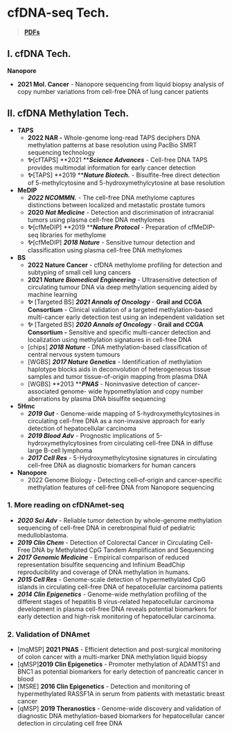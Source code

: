 # cfDNA-seq Tech.

> [**PDFs**](https://cloud.tsinghua.edu.cn/d/07d2b19d6b284ebea5ea/?p=%2F1.%20Precision%20Medicine\&mode=list)

## **I. cfDNA Tech.**

**Nanopore**

* **2021 Mol. Cancer** - Nanopore sequencing from liquid biopsy analysis of copy number variations from cell-free DNA of lung cancer patients

## **II. cfDNA Methylation Tech.**

* **TAPS**
  * **2022 NAR -** Whole-genome long-read TAPS deciphers DNA methylation patterns at base resolution using PacBio SMRT sequencing technology
  * **✨**\[cfTAPS] **2021 **_**Science Advances**_ - Cell-free DNA TAPS provides multimodal information for early cancer detection
  * **✨**\[TAPS] **2019 **_**Nature Biotech.**_ - Bisulfite-free direct detection of 5-methylcytosine and 5-hydroxymethylcytosine at base resolution
* **MeDIP**
  * _**2022 NCOMMN.**_ - The cell-free DNA methylome captures distinctions between localized and metastatic prostate tumors
  * **2020** _**Nat Medicine**_ - Detection and discrimination of intracranial tumors using plasma cell-free DNA methylomes
  * **✨**\[cfMeDIP] **2019 **_**Nature Protocol**_ - Preparation of cfMeDIP-seq libraries for methylome
  * **✨**\[cfMeDIP] _**2018 Nature**_ - Sensitive tumour detection and classification using plasma cell-free DNA methylomes
* **BS**&#x20;
  * **2022 Nature Cancer** - cfDNA methylome profiling for detection and subtyping of small cell lung cancers
  * **2021** _**Nature Biomedical Engineering**_ - Ultrasensitive detection of circulating tumour DNA via deep methylation sequencing aided by machine learning
  * **✨** \[Targeted BS] _**2021 Annals of Oncology**_ - **Grail and CCGA Consortium** - Clinical validation of a targeted methylation-based multi-cancer early detection test using an independent validation set
  * **✨** \[Targeted BS] _**2020 Annals of Oncology**_ - **Grail and CCGA Consortium -** Sensitive and specific multi-cancer detection and localization using methylation signatures in cell-free DNA
  * \[chips] _**2018 Nature**_ - DNA methylation-based classification of central nervous system tumours
  * \[WGBS] _**2017 Nature Genetics**_ -  Identification of methylation haplotype blocks aids in deconvolution of heterogeneous tissue samples and tumor tissue-of-origin mapping from plasma DNA
  * \[WGBS] **2013 **_**PNAS**_ - Noninvasive detection of cancer-associated genome- wide hypomethylation and copy number aberrations by plasma DNA bisulfite sequencing
* **5Hmc**
  * _**2019 Gut**_ - Genome-wide mapping of 5-hydroxymethylcytosines in circulating cell-free DNA as a non-invasive approach for early detection of hepatocellular carcinoma
  * _**2019 Blood Adv**_ - Prognostic implications of 5-hydroxymethylcytosines from circulating cell-free DNA in diffuse large B-cell lymphoma
  * _**2017 Cell Res**_ - 5-Hydroxymethylcytosine signatures in circulating cell-free DNA as diagnostic biomarkers for human cancers
* **Nanopore**
  * 2022 Genome Biology - Detecting cell‐of‐origin and cancer‐specific methylation features of cell‐free DNA from Nanopore sequencing

### 1. More reading on cfDNAmet-seq

* _**2020 Sci Adv**_ - Reliable tumor detection by whole-genome methylation sequencing of cell-free DNA in cerebrospinal fluid of pediatric medulloblastoma.&#x20;
* _**2019 Clin Chem**_ - Detection of Colorectal Cancer in Circulating Cell-Free DNA by Methylated CpG Tandem Amplification and Sequencing
* _**2017 Genomic Medicine**_ - Empirical comparison of reduced representation bisulfite sequencing and Infinium BeadChip reproducibility and coverage of DNA methylation in humans.
* _**2015 Cell Res**_ - Genome-scale detection of hypermethylated CpG islands in circulating cell-free DNA of hepatocellular carcinoma patients&#x20;
* _**2014 Clin Epigenetics**_ - Genome-wide methylation profiling of the different stages of hepatitis B virus-related hepatocellular carcinoma development in plasma cell-free DNA reveals potential biomarkers for early detection and high-risk monitoring of hepatocellular carcinoma.

### 2. Validation of DNAmet

* \[mqMSP] **2021 PNAS** - Efficient detection and post-surgical monitoring of colon cancer with a multi-marker DNA methylation liquid biopsy
* \[qMSP]**2019  Clin Epigenetics** - Promoter methylation of ADAMTS1 and BNC1 as potential biomarkers for early detection of pancreatic cancer in blood
* \[MSRE] **2016 Clin Epigenetics**  - Detection and monitoring of hypermethylated RASSF1A in serum from patients with metastatic breast cancer
* \[qMSP] **2019 Theranostics** - Genome-wide discovery and validation of diagnostic DNA methylation-based biomarkers for hepatocellular cancer detection in circulating cell free DNA
